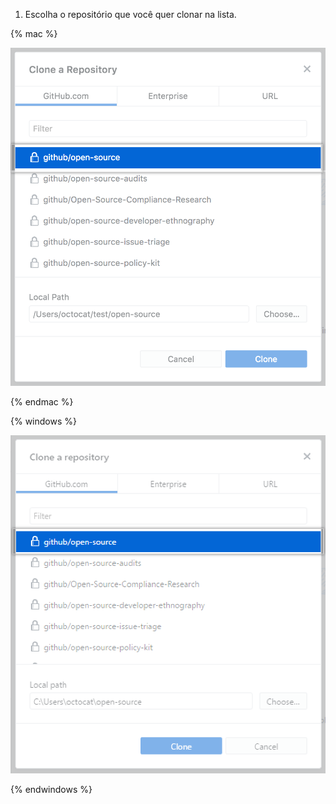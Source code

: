 1. Escolha o repositório que você quer clonar na lista.


  {% mac %}

  ![Clonar uma lista de repositórios](/assets/images/help/desktop/clone-a-repository-list-mac.png)

  {% endmac %}

  {% windows %}

  ![Clonar uma lista de repositórios](/assets/images/help/desktop/clone-a-repository-list-win.png)

  {% endwindows %}